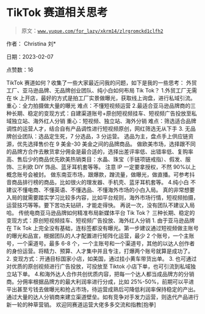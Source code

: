 # TikTok 赛道相关思考

> 原文：[`www.yuque.com/for_lazy/xkrm14/zlrgromckd1clfh2`](https://www.yuque.com/for_lazy/xkrm14/zlrgromckd1clfh2)

作者： Christina 刘*

日期：2023-02-07

点赞数：16

TikTok 赛道如何？收集了一些大家最近问我的问题，如下是我的一些思考： 外贸工厂、亚马逊品牌、无品牌创业团队、纯小白如何布局 Tik Tok？ 1.外贸工厂无需在 tk 上开店，最好的方式是拍工厂实景做曝光，获取线上询盘，进行私域引流。 重心：全力拍摄做大量的曝光 难点：不懂短视频运营 2.最适合亚马逊品牌商的三种长期、稳定的变现方式：自建渠道账号+原创短视频挂车、短视频广告投放至私域独立站、海外红人分销 重心：短视频、独立站、海外分销 难点：筛选适合品牌调性的运营人才，结合自有产品调性进行短视频原创，网红筛选无从下手 3\. 无品牌创业团队：选品定生死，7 分选品，3 分运营。 选品为主，盘点手上供应链资源，优先选择售价在 9 美金-30 美金之间的品牌商品。 做欧美市场，选择跟不同的品牌方合作去散货拿分佣金是最合适的，选择出差评率低、出错率低、复购率高、售后少的商品优先欧美热销类目：水晶、珠宝（手链项链戒指）、假发、服饰、三利欧 DIY 饰品、蓝牙耳机套等等。 注意 IP 一定要拿授权，不然 90%以上概念账号会被封。 做东南亚市场，跟爆款，蹭流量，做曝光，做直播。可参考抖音商品排行榜的商品，比如很火的理发器、手机壳、蓝牙耳机套等。 4.纯小白 不建议不懂电商、不懂英语、不懂选品、不懂海外市场的小白入局。 真的非常想要入局的就需要踏实学习比较多内容，比如平台规则，海外市场行情，短视频拍摄，运营技巧等等。要下苦功夫钻研，才能走得快。 再说一次，没有团队不建议入局哈。 传统电商亚马逊品牌如何精准布局新媒体平台 Tik Tok？ 三种长期、稳定的变现方式：原创短视频挂车、短视频广告投放、海外红人分销 1\. 由于亚马逊品牌在 Tik Tok 上完全没有基础，连标签都没有曝光。第一步建议通过短视频做主账号的曝光和品宣，根据团队的人才配置进行矩阵化运营，最少 2 个账号，一个主账号，一个渠道号。最多 6-8 个，一个主账号和一个渠道号，其他的以达人创作者的身份运营。将精力、预算、人才集中并且专注，打爆两个账号就算是成功了。 2\. 变现方式：开通目标国家小店，如美国，通过挂小黄车带货出单。 3. 也可通过对优质的原创视频进行广告投放，可投放至 Tiktok 小店下单，也可引流到私域独立站下单。 4.和海外达人合作共创优质内容，把每一个达人都当成品牌方的分销商。分佣率根据品牌方的最大利润率进行分成，比如 25%-50%，前期可以平进平出甚至亏钱去做曝光和抢占市场，待运营成熟后可降低利润率保持稳定的产出。通过大量的达人分销商来建立渠道壁垒。如有竞争对手发力运营，则迭代产品进行新一轮的种草营销。 欢迎同赛道运营大佬多多交流和指教[抱拳]



